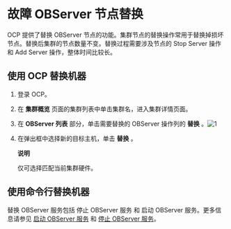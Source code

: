 故障 OBServer 节点替换 
=====================================

OCP 提供了替换 OBServer 节点的功能。集群节点的替换操作常用于替换掉损坏节点。替换后集群的节点数量不变。替换过程需要涉及节点的 Stop Server 操作和 Add Server 操作，整体时间比较长。

使用 OCP 替换机器 
--------------------------------

1. 登录 OCP。

   

2. 在 **集群概览** 页面的集群列表中单击集群名，进入集群详情页面。

   

3. 在 **OBServer 列表** 部分，单击需要替换的 OBServer 操作列的 **替换** 。![1](https://help-static-aliyun-doc.aliyuncs.com/assets/img/zh-CN/5608960261/p271618.png)

   

4. 在弹出框中选择新的目标主机，单击 **替换** 。

   **说明**

   

   仅可选择匹配当前集群硬件。
   




使用命令行替换机器 
------------------------------

替换 OBServer 服务包括 停止 OBServer 服务 和 启动 OBServer 服务。更多信息请参见 [启动 OBServer 服务](../1.service/1.start-the-observer-service.md) 和 [停止 OBServer 服务](../1.service/2.stop-the-observer-service.md)。

